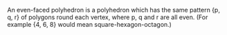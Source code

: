 An even-faced polyhedron is a polyhedron which has the same pattern {p,
q, r} of polygons round each vertex, where p, q and r are all even. (For
example {4, 6, 8} would mean square-hexagon-octagon.)
